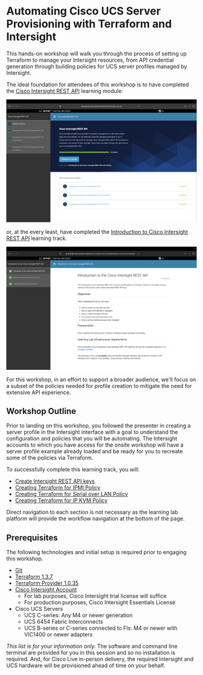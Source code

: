# Automating Cisco UCS Server Provisioning with Terraform and Intersight 

This hands-on workshop will walk you through the process of setting up Terraform to manage your Intersight resources, from API credential generation through building policies for UCS server profiles managed by Intersight.

The ideal foundation for attendees of this workshop is to have completed the [Cisco Intersight REST API](https://developer.cisco.com/learning/modules/intersight-rest-api/) learning module:

![Learning Module](./images/overview/module.png)

or, at the every least, have completed the [Introduction to Cisco Intersight REST API](https://developer.cisco.com/learning/labs/cisco-intersight-rest-api-keys/introduction-to-the-cisco-intersight-rest-api/) learning track.

![Learning Track](./images/overview/track.png)

For this workshop, in an effort to support a broader audience, we'll focus on a subset of the policies needed for profile creation to mitigate the need for extensive API experience.

## Workshop Outline

Prior to landing on this workshop, you followed the presenter in creating a server profile in the Intersight interface with a goal to understand the configuration and policies that you will be automating. The Intersight accounts to which you have access for the onsite workshop will have a server profile example already loaded and be ready for you to recreate some of the policies via Terraform.

To successfully complete this learning track, you will:
- [Create Intersight REST API keys](./01-create-api-keys.md)
- [Creating Terraform for IPMI Policy](./02-terraform-intersight-ipmi.md)
- [Creating Terraform for Serial over LAN Policy](./02-terraform-intersight-serial-lan.md)
- [Creating Terraform for IP KVM Policy](./02-terraform-intersight-ipkvm.md)

Direct navigation to each section is not necessary as the learning lab platform will provide the workflow navigation at the bottom of the page.

## Prerequisites

The following technologies and initial setup is required prior to engaging this workshop.

- [Git](https://git-scm.com)
- [Terraform 1.3.7](https://www.terraform.io/downloads)
- [Terraform Provider 1.0.35](https://registry.terraform.io/providers/CiscoDevNet/intersight/latest)
- [Cisco Intersight Account](https://intersight.com)
    - For lab purposes, Cisco Intersight trial license will suffice
    - For production purposes, Cisco Intersight Essentials License
- Cisco UCS Servers
    - UCS C-series: Any M4 or newer generation
    - UCS 6454 Fabric Interconnects
    - UCS B-series or C-series connected to FIs: M4 or newer with VIC1400 or newer adapters

*_This list is for your information only._*
The software and command line terminal are provided for you in this session and so no installation is required. And, for Cisco Live in-person delivery, the required Intersight and UCS hardware will be provisioned ahead of time on your behalf.
